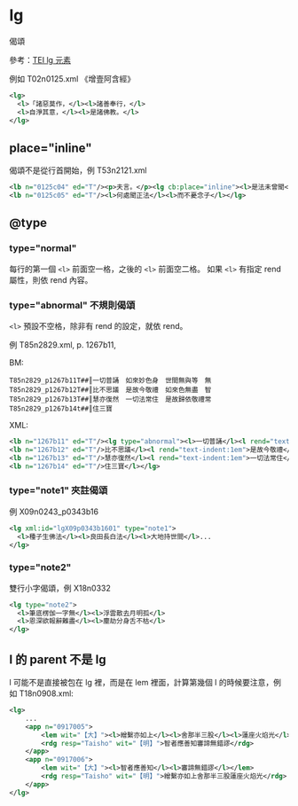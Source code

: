# lg

偈頌

參考：[TEI lg 元素](http://www.tei-c.org/release/doc/tei-p5-doc/zh-TW/html/ref-lg.html)

例如 T02n0125.xml 《增壹阿含經》

```xml
<lg>
  <l>「諸惡莫作，</l><l>諸善奉行，</l>
  <l>自淨其意，</l><l>是諸佛教。</l>
</lg>
```

## place="inline"

偈頌不是從行首開始，例 T53n2121.xml

```xml
<lb n="0125c04" ed="T"/><p>夫言。</p><lg cb:place="inline"><l>是法未曾聞</l><l>而今聞汝說</l>
<lb n="0125c05" ed="T"/><l>何處聞正法</l><l>而不憂念子</l></lg>
```

## @type

### type="normal"

每行的第一個 `<l>` 前面空一格，之後的 `<l>` 前面空二格。
如果 `<l>` 有指定 rend 屬性，則依 rend 內容。

### type="abnormal" 不規則偈頌

`<l>` 預設不空格，除非有 rend 的設定，就依 rend。

例 T85n2829.xml, p. 1267b11, 

BM:

```
T85n2829_p1267b11T##║一切普誦　如來妙色身　世間無與等　無
T85n2829_p1267b12T##║比不思議　是故今敬禮　如來色無盡　智
T85n2829_p1267b13T##║慧亦復然　一切法常住　是故歸依敬禮常
T85n2829_p1267b14t##║住三寶
```

XML:

```xml
<lb n="1267b11" ed="T"/><lg type="abnormal"><l>一切普誦</l><l rend="text-indent:1em">如來妙色身</l><l rend="text-indent:1em">世間無與等</l><l rend="text-indent:1em">無
<lb n="1267b12" ed="T"/>比不思議</l><l rend="text-indent:1em">是故今敬禮</l><l rend="text-indent:1em">如來色無盡</l><l rend="text-indent:1em">智
<lb n="1267b13" ed="T"/>慧亦復然</l><l rend="text-indent:1em">一切法常住</l><l rend="text-indent:1em">是故歸依敬禮常
<lb n="1267b14" ed="T"/>住三寶</l></lg>
```

### type="note1" 夾註偈頌

例 X09n0243_p0343b16

```xml
<lg xml:id="lgX09p0343b1601" type="note1">
  <l>種子生佛法</l><l>良田長白法</l><l>大地持世間</l>...
</lg>
```

### type="note2"

雙行小字偈頌，例 X18n0332

```xml
<lg type="note2">
  <l>筆底楞伽一字無</l><l>浮雲散去月明孤</l>
  <l>恩深欲報辭難盡</l><l>塵劫分身舌不枯</l>
</lg>
```

## l 的 parent 不是 lg

l 可能不是直接被包在 lg 裡，而是在 lem 裡面，計算第幾個 l 的時候要注意，例如 T18n0908.xml:

```xml
<lg>
	...
	<app n="0917005">
		<lem wit="【大】"><l>繒繫亦如上</l><l>舍那半三股</l><l>蓮座火焰光</l></lem>
		<rdg resp="Taisho" wit="【明】">智者應善知審諦無錯謬</rdg>
	</app>
	<app n="0917006">
		<lem wit="【大】"><l>智者應善知</l><l>審諦無錯謬</l></lem>
		<rdg resp="Taisho" wit="【明】">繒繫亦如上舍那半三股蓮座火焰光</rdg>
	</app>
</lg>
```
